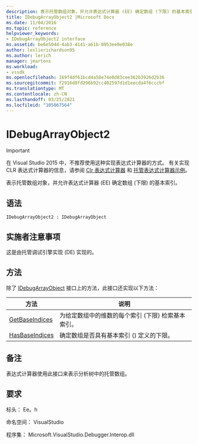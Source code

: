 ```yaml
---
description: 表示托管数组对象，并允许表达式计算器 (EE) 确定数组 (下限) 的基本索引。
title: IDebugArrayObject2 |Microsoft Docs
ms.date: 11/04/2016
ms.topic: reference
helpviewer_keywords:
- IDebugArrayObject2 interface
ms.assetid: be6e504d-4ab3-4141-a61b-0953ee0e038e
author: leslierichardson95
ms.author: lerich
manager: jmartens
ms.workload:
- vssdk
ms.openlocfilehash: 169f4df61bcd4a58e74e0d83cee362b3926d2b36
ms.sourcegitcommit: f2916d8fd296b92cc402597d1d1eecda4f6cccbf
ms.translationtype: MT
ms.contentlocale: zh-CN
ms.lasthandoff: 03/25/2021
ms.locfileid: "105067564"
---
```

# <a name="idebugarrayobject2"></a>IDebugArrayObject2
> [!IMPORTANT]
> 在 Visual Studio 2015 中，不推荐使用这种实现表达式计算器的方式。 有关实现 CLR 表达式计算器的信息，请参阅 [Clr 表达式计算器](https://github.com/Microsoft/ConcordExtensibilitySamples/wiki/CLR-Expression-Evaluators) 和 [托管表达式计算器示例](https://github.com/Microsoft/ConcordExtensibilitySamples/wiki/Managed-Expression-Evaluator-Sample)。

 表示托管数组对象，并允许表达式计算器 (EE) 确定数组 (下限) 的基本索引。

## <a name="syntax"></a>语法

```
IDebugArrayObject2 : IDebugArrayObject
```

## <a name="notes-for-implementers"></a>实施者注意事项
 这是由托管调试引擎实现 (DE) 实现的。

## <a name="methods"></a>方法
 除了 [IDebugArrayObject](../../../extensibility/debugger/reference/idebugarrayobject.md) 接口上的方法，此接口还实现以下方法：

|方法|说明|
|------------|-----------------|
|[GetBaseIndices](../../../extensibility/debugger/reference/idebugarrayobject2-getbaseindices.md)|为给定数组中的维数的每个索引 (下限) 检索基本索引。|
|[HasBaseIndices](../../../extensibility/debugger/reference/idebugarrayobject2-hasbaseindices.md)|确定数组是否具有基本索引 () 定义的下限。|

## <a name="remarks"></a>备注
 表达式计算器使用此接口来表示分析树中的托管数组。

## <a name="requirements"></a>要求
 标头： Ee。h

 命名空间： VisualStudio

 程序集： Microsoft.VisualStudio.Debugger.Interop.dll
